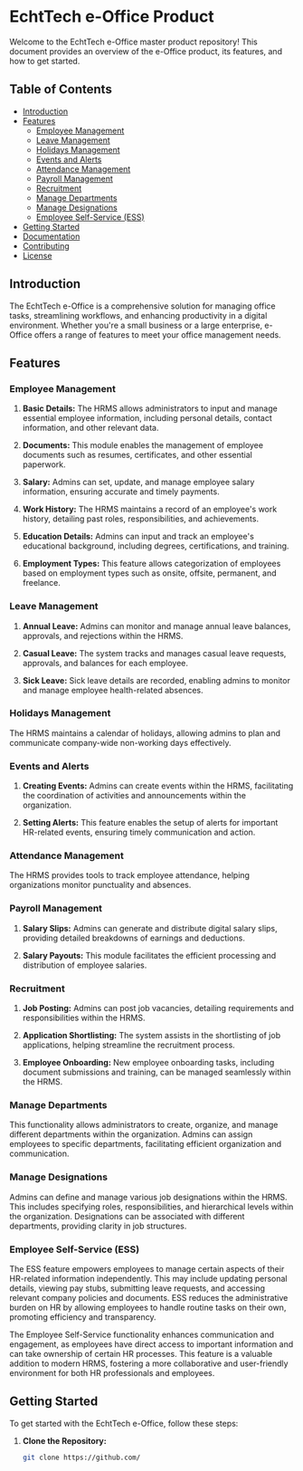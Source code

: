 # EchtTech e-Office Product

Welcome to the EchtTech e-Office master product repository! This document provides an overview of the e-Office product, its features, and how to get started.

## Table of Contents

- [Introduction](#introduction)
- [Features](#features)
  - [Employee Management](#employee-management)
  - [Leave Management](#leave-management)
  - [Holidays Management](#holidays-management)
  - [Events and Alerts](#events-and-alerts)
  - [Attendance Management](#attendance-management)
  - [Payroll Management](#payroll-management)
  - [Recruitment](#recruitment)
  - [Manage Departments](#manage-departments)
  - [Manage Designations](#manage-designations)
  - [Employee Self-Service (ESS)](#employee-self-service-ess)
- [Getting Started](#getting-started)
- [Documentation](#documentation)
- [Contributing](#contributing)
- [License](#license)

## Introduction

The EchtTech e-Office is a comprehensive solution for managing office tasks, streamlining workflows, and enhancing productivity in a digital environment. Whether you're a small business or a large enterprise, e-Office offers a range of features to meet your office management needs.

## Features

### Employee Management

1. **Basic Details:**
   The HRMS allows administrators to input and manage essential employee information, including personal details, contact information, and other relevant data.

2. **Documents:**
   This module enables the management of employee documents such as resumes, certificates, and other essential paperwork.

3. **Salary:**
   Admins can set, update, and manage employee salary information, ensuring accurate and timely payments.

4. **Work History:**
   The HRMS maintains a record of an employee's work history, detailing past roles, responsibilities, and achievements.

5. **Education Details:**
   Admins can input and track an employee's educational background, including degrees, certifications, and training.

6. **Employment Types:**
   This feature allows categorization of employees based on employment types such as onsite, offsite, permanent, and freelance.

### Leave Management

1. **Annual Leave:**
   Admins can monitor and manage annual leave balances, approvals, and rejections within the HRMS.

2. **Casual Leave:**
   The system tracks and manages casual leave requests, approvals, and balances for each employee.

3. **Sick Leave:**
   Sick leave details are recorded, enabling admins to monitor and manage employee health-related absences.

### Holidays Management

The HRMS maintains a calendar of holidays, allowing admins to plan and communicate company-wide non-working days effectively.

### Events and Alerts

1. **Creating Events:**
   Admins can create events within the HRMS, facilitating the coordination of activities and announcements within the organization.

2. **Setting Alerts:**
   This feature enables the setup of alerts for important HR-related events, ensuring timely communication and action.

### Attendance Management

The HRMS provides tools to track employee attendance, helping organizations monitor punctuality and absences.

### Payroll Management

1. **Salary Slips:**
   Admins can generate and distribute digital salary slips, providing detailed breakdowns of earnings and deductions.

2. **Salary Payouts:**
   This module facilitates the efficient processing and distribution of employee salaries.

### Recruitment

1. **Job Posting:**
   Admins can post job vacancies, detailing requirements and responsibilities within the HRMS.

2. **Application Shortlisting:**
   The system assists in the shortlisting of job applications, helping streamline the recruitment process.

3. **Employee Onboarding:**
   New employee onboarding tasks, including document submissions and training, can be managed seamlessly within the HRMS.

### Manage Departments

This functionality allows administrators to create, organize, and manage different departments within the organization. Admins can assign employees to specific departments, facilitating efficient organization and communication.

### Manage Designations

Admins can define and manage various job designations within the HRMS. This includes specifying roles, responsibilities, and hierarchical levels within the organization. Designations can be associated with different departments, providing clarity in job structures.

### Employee Self-Service (ESS)

The ESS feature empowers employees to manage certain aspects of their HR-related information independently. This may include updating personal details, viewing pay stubs, submitting leave requests, and accessing relevant company policies and documents. ESS reduces the administrative burden on HR by allowing employees to handle routine tasks on their own, promoting efficiency and transparency.

The Employee Self-Service functionality enhances communication and engagement, as employees have direct access to important information and can take ownership of certain HR processes. This feature is a valuable addition to modern HRMS, fostering a more collaborative and user-friendly environment for both HR professionals and employees.

## Getting Started

To get started with the EchtTech e-Office, follow these steps:

1. **Clone the Repository:**
   ```bash
   git clone https://github.com/
